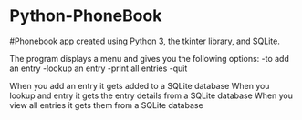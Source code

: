 # Python-PhoneBook


#Phonebook app created using Python 3, the tkinter library, and SQLite.


The program displays a menu and gives you the following options:
  -to add an entry
  -lookup an entry
  -print all entries
  -quit

When you add an entry it gets added to a SQLite database
When you lookup and entry it gets the entry details from a SQLite database
When you view all entries it gets them from a SQLite database

